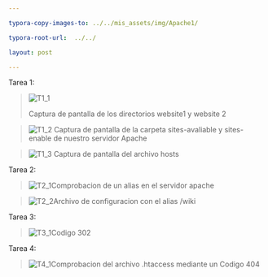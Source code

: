 ```yaml
---

typora-copy-images-to: ../../mis_assets/img/Apache1/

typora-root-url:  ../../

layout: post

---
```


Tarea 1:

> ![T1_1](/DEV-OPS/mis_assets/img/Apache1/T1_1.png)
> 
>
> Captura de pantalla de los directorios website1 y website 2




>![T1_2](/DEV-OPS/mis_assets/img/Apache1/T1_2.png)
> Captura de pantalla de la carpeta sites-avaliable y sites-enable de nuestro servidor Apache

> ![T1_3](/DEV-OPS/mis_assets/img/Apache1/T1_3.png)
>Captura de pantalla del archivo hosts

Tarea 2:



> ![T2_1](/DEV-OPS/mis_assets/img/Apache1/T2_1.png)Comprobacion de un alias en el servidor apache



> ![T2_2](/DEV-OPS/mis_assets/img/Apache1/T2_2.png)Archivo de configuracion con el alias /wiki



Tarea 3:

> ![T3_1](/DEV-OPS/mis_assets/img/Apache1/T3_1.png)Codigo 302



Tarea 4:

> ![T4_1](/DEV-OPS/mis_assets/img/Apache1/T4_1.png)Comprobacion del archivo .htaccess mediante un Codigo 404

